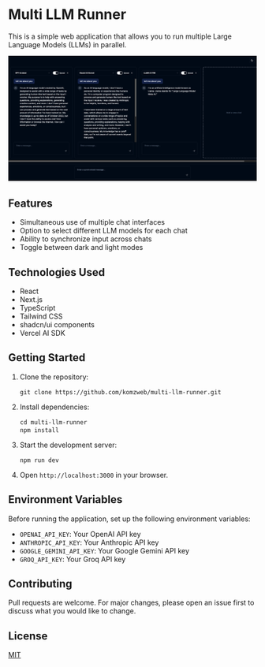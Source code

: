 # Multi LLM Runner

This is a simple web application that allows you to run multiple Large Language Models (LLMs) in parallel.

![image](./public/images/multi-llm-runner.png)

## Features

- Simultaneous use of multiple chat interfaces
- Option to select different LLM models for each chat
- Ability to synchronize input across chats
- Toggle between dark and light modes

## Technologies Used

- React
- Next.js
- TypeScript
- Tailwind CSS
- shadcn/ui components
- Vercel AI SDK

## Getting Started

1. Clone the repository:

   ```
   git clone https://github.com/komzweb/multi-llm-runner.git
   ```

2. Install dependencies:

   ```
   cd multi-llm-runner
   npm install
   ```

3. Start the development server:

   ```
   npm run dev
   ```

4. Open `http://localhost:3000` in your browser.

## Environment Variables

Before running the application, set up the following environment variables:

- `OPENAI_API_KEY`: Your OpenAI API key
- `ANTHROPIC_API_KEY`: Your Anthropic API key
- `GOOGLE_GEMINI_API_KEY`: Your Google Gemini API key
- `GROQ_API_KEY`: Your Groq API key

## Contributing

Pull requests are welcome. For major changes, please open an issue first to discuss what you would like to change.

## License

[MIT](https://choosealicense.com/licenses/mit/)
